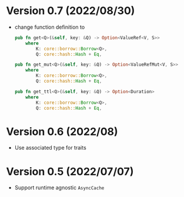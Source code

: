 # Version 0.7 (2022/08/30)
- change function definition to 
  ```rust
  pub fn get<Q>(&self, key: &Q) -> Option<ValueRef<V, S>>
      where
          K: core::borrow::Borrow<Q>,
          Q: core::hash::Hash + Eq,

  pub fn get_mut<Q>(&self, key: &Q) -> Option<ValueRefMut<V, S>>
      where
          K: core::borrow::Borrow<Q>,
          Q: core::hash::Hash + Eq,

  pub fn get_ttl<Q>(&self, key: &Q) -> Option<Duration>
      where
          K: core::borrow::Borrow<Q>,
          Q: core::hash::Hash + Eq,
  ```

# Version 0.6 (2022/08)
- Use associated type for traits

# Version 0.5 (2022/07/07)
- Support runtime agnostic `AsyncCache`
